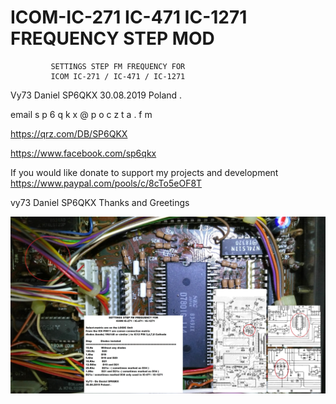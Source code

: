 # ICOM-IC-271 IC-471 IC-1271 FREQUENCY STEP MOD 

             SETTINGS STEP FM FREQUENCY FOR 
             ICOM IC-271 / IC-471 / IC-1271  
 

Vy73 
Daniel SP6QKX 
30.08.2019 Poland .


email  s p 6 q k x @ p o c z t a . f m

https://qrz.com/DB/SP6QKX

https://www.facebook.com/sp6qkx

If you would like donate to support my projects and development
https://www.paypal.com/pools/c/8cTo5eOF8T

vy73 Daniel SP6QKX
Thanks and Greetings


<img src="https://raw.githubusercontent.com/SP6QKX/ICOM-IC-271-IC-471-IC-1271-FREQUENCY-STEP-MOD/master/IC271_IC471_IC1271_STEP_MOD.JPG">
